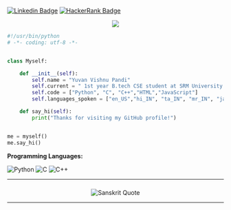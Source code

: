 [![Linkedin Badge](https://img.shields.io/badge/-LinkedIn-0e76a8?style=flat-square&logo=Linkedin&logoColor=white)](https://www.linkedin.com/in/yuvan-vishnu-pandi-1981ba329/) 
[![HackerRank Badge](https://img.shields.io/badge/-HackerRank-2EC866?style=flat-square&logo=HackerRank&logoColor=white)](https://www.hackerrank.com/yuvanvishnupandi)

<div align="center">
  <img src="https://readme-typing-svg.demolab.com?font=Inconsolata&weight=500&size=50&duration=4000&pause=300&color=FFA500&center=true&vCenter=true&multiline=true&repeat=false&random=false&width=800&height=100&lines=Hello+World!" />
</div>



```python
#!/usr/bin/python
# -*- coding: utf-8 -*-


class Myself:

    def __init__(self):
        self.name = "Yuvan Vishnu Pandi"
        self.current = " 1st year B.tech CSE student at SRM University (KTR)"
        self.code = ["Python", "C", "C++","HTML","JavaScript"]
        self.languages_spoken = ["en_US","hi_IN", "ta_IN", "mr_IN", "ja_JP"]

    def say_hi(self):
        print("Thanks for visiting my GitHub profile!")


me = myself()
me.say_hi()
```

**Programming Languages:**

![Python](https://img.shields.io/badge/Code-Python-informational?style=flat&logo=python&logoColor=white&color=6aa6f8)
![C](https://img.shields.io/badge/Code-C-informational?style=flat&logo=c&logoColor=white&color=6aa6f8)
![C++](https://img.shields.io/badge/Code-C++-informational?style=flat&logo=c%2B%2B&logoColor=white&color=6aa6f8)

<hr>
<h3 align="left"></h3>
<p align="center">
  <img src="https://quotes-github-readme.vercel.app/api?type=horizontal&quote=कर्मण्येवाधिकारस्ते%20मा%20फलेषु%20कदाचन।%20मा%20कर्मफलहेतुर्भूर्मा%20ते%20संगोऽस्त्वकर्मणि॥&author=Bhagavad%20Gita&theme=dark" alt="Sanskrit Quote" />
</p>
<hr>

